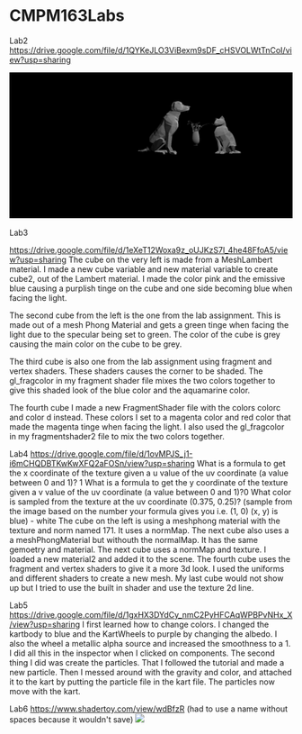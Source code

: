 # CMPM163Labs
Lab2
https://drive.google.com/file/d/1QYKeJLO3ViBexm9sDF_cHSVOLWtTnCoI/view?usp=sharing

![](lab2/images/Lab2Part2.png)

Lab3

https://drive.google.com/file/d/1eXeT12Woxa9z_oUJKzS7l_4he48FfoA5/view?usp=sharing
The cube on the very left is made from a MeshLambert material. I made a new cube variable and new material variable to create cube2, out of the Lambert material. I made the color pink and the emissive blue causing a purplish tinge on the cube and one side becoming blue when facing the light.

 The second cube from the left is the one from the lab assignment. This is made out of a mesh Phong Material and gets a green tinge when facing the light due to the specular being set to green. The color of the cube is grey causing the main color on the cube to be grey.

The third cube is also one from the lab assignment using fragment and vertex shaders. These shaders causes the corner to be shaded. The gl_fragcolor in my fragment shader file mixes the two colors together to give this shaded look of the blue color and the aquamarine color.

The fourth cube I made a new FragmentShader file with the colors colorc and color d instead. These colors I set to a magenta color and red color that made the magenta tinge when facing the light. I also used the gl_fragcolor in my fragmentshader2 file to mix the two colors together.

Lab4
https://drive.google.com/file/d/1ovMPJS_j1-i6mCHQDBTKwKwXFQ2aFOSn/view?usp=sharing
What is a formula to get the x coordinate of the texture given a u value of the uv coordinate (a value between 0 and 1)? 1
What is a formula to get the y coordinate of the texture given a v value of the uv coordinate (a value between 0 and 1)?0
What color is sampled from the texture at the uv coordinate (0.375, 0.25)? (sample from the image based on the number your formula gives you i.e. (1, 0) (x, y) is blue) - white
The cube on the left is using a meshphong material with the texture and norm named 171. It uses a normMap.
The next cube also uses a a meshPhongMaterial but withouth the normalMap. It has the same gemoetry and material.
The next cube uses a normMap and texture. I loaded a new material2 and added it to the scene.
The fourth cube uses the fragment and vertex shaders to give it a more 3d look. I used the uniforms and different shaders to create a new mesh.
My last cube would not show up but I tried to use the built in shader and use the texture 2d line.

Lab5
https://drive.google.com/file/d/1gxHX3DYdCy_nmC2PyHFCAqWPBPvNHx_X/view?usp=sharing
I first learned how to change colors. I changed the kartbody to blue and the KartWheels to purple by changing the albedo. I also the wheel a metallic alpha source and increased the smoothness to a 1. I did all this in the inspector when I clicked on components. The second thing I did was create the particles. That I followed the tutorial and made a new particle. Then I messed around with the gravity and color, and attached it to the kart by putting the particle file in the kart file. The particles now move with the kart.

Lab6
https://www.shadertoy.com/view/wdBfzR  (had to use a name without spaces because it wouldn't save)
![](lab6/images/lab6part1.png)
